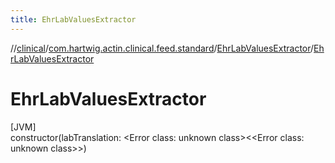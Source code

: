 ```yaml
---
title: EhrLabValuesExtractor
---
```

//[clinical](../../../index.html)/[com.hartwig.actin.clinical.feed.standard](../index.html)/[EhrLabValuesExtractor](index.html)/[EhrLabValuesExtractor](-ehr-lab-values-extractor.html)



# EhrLabValuesExtractor



[JVM]\
constructor(labTranslation: &lt;Error class: unknown class&gt;&lt;&lt;Error class: unknown class&gt;&gt;)




